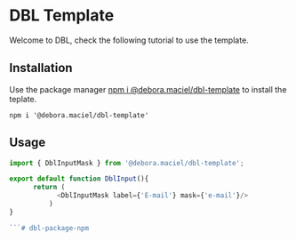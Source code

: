 # DBL Template 

Welcome to DBL, check the following tutorial to use the template.

## Installation

Use the package manager [npm i @debora.maciel/dbl-template](https://pip.pypa.io/en/stable/) to install the teplate.

```terminal
npm i '@debora.maciel/dbl-template'
```

## Usage

```typescript
import { DblInputMask } from '@debora.maciel/dbl-template';

export default function DblInput(){
      return ( 
            <DblInputMask label={'E-mail'} mask={'e-mail'}/>     
          )
}

```#   d b l - p a c k a g e - n p m  
 